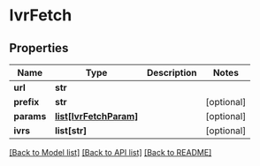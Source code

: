 # IvrFetch

## Properties
Name | Type | Description | Notes
------------ | ------------- | ------------- | -------------
**url** | **str** |  | 
**prefix** | **str** |  | [optional] 
**params** | [**list[IvrFetchParam]**](IvrFetchParam.md) |  | [optional] 
**ivrs** | **list[str]** |  | [optional] 

[[Back to Model list]](../README.md#documentation-for-models) [[Back to API list]](../README.md#documentation-for-api-endpoints) [[Back to README]](../README.md)


